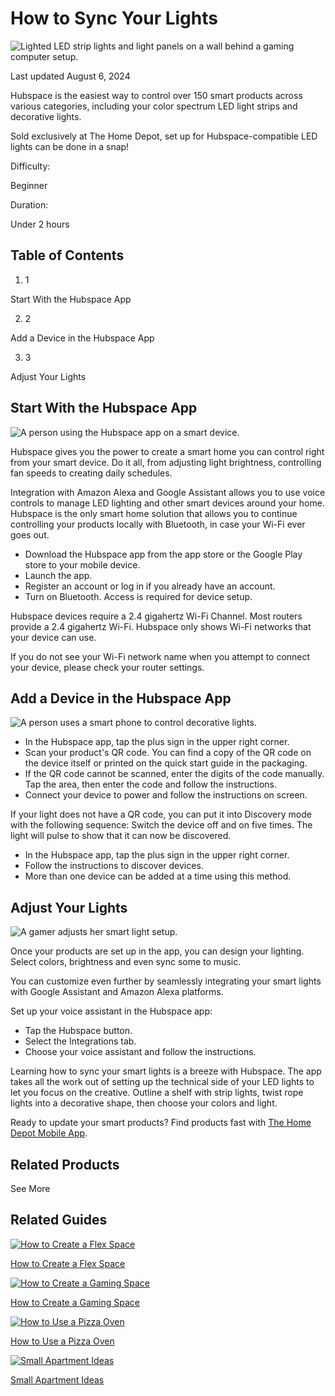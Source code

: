 # How to Sync Your Lights

![Lighted LED strip lights and light panels on a wall behind a gaming computer setup.](https://dam.thdstatic.com/content/production/6dEDGUBXaoKsZzZJfrgwPg/nxIIX4Qt-mP_VLAc7BnfWQ/Original%20file/how-to-sync-your-lights-hero-A.jpg)

Last updated August 6, 2024

Hubspace is the easiest way to control over 150 smart products across various categories, including your color spectrum LED light strips and decorative lights.

Sold exclusively at The Home Depot, set up for Hubspace-compatible LED lights can be done in a snap!

Difficulty:

Beginner

Duration:

Under 2 hours


## Table of Contents

  1. 1

Start With the Hubspace App

  2. 2

Add a Device in the Hubspace App

  3. 3

Adjust Your Lights




## Start With the Hubspace App

![A person using the Hubspace app on a smart device.](https://dam.thdstatic.com/content/production/RFVGnV2Z6Wwo4bK_ZzTdHA/-jG90hEmA1P9Gfeva9hCEA/Original%20file/how-to-sync-your-lights-step-1-A.jpg)

Hubspace gives you the power to create a smart home you can control right from your smart device. Do it all, from adjusting light brightness, controlling fan speeds to creating daily schedules.

Integration with Amazon Alexa and Google Assistant allows you to use voice controls to manage LED lighting and other smart devices around your home. Hubspace is the only smart home solution that allows you to continue controlling your products locally with Bluetooth, in case your Wi-Fi ever goes out.

  * Download the Hubspace app from the app store or the Google Play store to your mobile device.
  * Launch the app.
  * Register an account or log in if you already have an account.
  * Turn on Bluetooth. Access is required for device setup.



Hubspace devices require a 2.4 gigahertz Wi-Fi Channel. Most routers provide a 2.4 gigahertz Wi-Fi. Hubspace only shows Wi-Fi networks that your device can use.

If you do not see your Wi-Fi network name when you attempt to connect your device, please check your router settings.

## Add a Device in the Hubspace App

![A person uses a smart phone to control decorative lights.](https://dam.thdstatic.com/content/production/4eEf7DGolXu89udtIg2SUQ/TtHWCG6Z7yoXBB0R1kjeig/Original%20file/how-to-sync-your-lights-step-3.jpg)

  * In the Hubspace app, tap the plus sign in the upper right corner.
  * Scan your product's QR code. You can find a copy of the QR code on the device itself or printed on the quick start guide in the packaging.
  * If the QR code cannot be scanned, enter the digits of the code manually. Tap the area, then enter the code and follow the instructions.
  * Connect your device to power and follow the instructions on screen.



If your light does not have a QR code, you can put it into Discovery mode with the following sequence: Switch the device off and on five times. The light will pulse to show that it can now be discovered.

  * In the Hubspace app, tap the plus sign in the upper right corner.
  * Follow the instructions to discover devices.
  * More than one device can be added at a time using this method.



## Adjust Your Lights

![A gamer adjusts her smart light setup.](https://dam.thdstatic.com/content/production/dYs_nkNSXid2J9eVEpQJaw/sXtWfrbyn1mrusGGTNlNWw/Original%20file/how-to-sync-your-lights-step-3-A.jpg)

Once your products are set up in the app, you can design your lighting. Select colors, brightness and even sync some to music.

You can customize even further by seamlessly integrating your smart lights with Google Assistant and Amazon Alexa platforms.

Set up your voice assistant in the Hubspace app:

  * Tap the Hubspace button.
  * Select the Integrations tab.
  * Choose your voice assistant and follow the instructions.



Learning how to sync your smart lights is a breeze with Hubspace. The app takes all the work out of setting up the technical side of your LED lights to let you focus on the creative. Outline a shelf with strip lights, twist rope lights into a decorative shape, then choose your colors and light.

Ready to update your smart products? Find products fast with [The Home Depot Mobile App](https://www.homedepot.com/c/SF_Mobile_Shopping).

## Related Products

See More

## Related Guides

[![How to Create a Flex Space](https://dam.thdstatic.com/content/production/uYlj-X6PlkAtL56MewUUUg/D4ATkCZXU9uhzg5BbegwQw/Original%20file/how-to-create-a-flex-space-hero-A.jpg)](https://www.homedepot.com/c/ai/how-to-create-a-flex-space/9ba683603be9fa5395fab901c6d765ab)

[How to Create a Flex Space](https://www.homedepot.com/c/ai/how-to-create-a-flex-space/9ba683603be9fa5395fab901c6d765ab)

[![How to Create a Gaming Space](https://i3.ytimg.com/vi/P-P--JhcYp4/maxresdefault.jpg)](https://www.homedepot.com/c/ab/how-to-create-a-gaming-space/9ba683603be9fa5395fab9017685a994)

[How to Create a Gaming Space](https://www.homedepot.com/c/ab/how-to-create-a-gaming-space/9ba683603be9fa5395fab9017685a994)

[![How to Use a Pizza Oven](https://dam.thdstatic.com/content/production/VEP9ME9qXIrwrJvp5vMqGA/Jw9cDziuczrE1IRg2oEq2A/Original%20file/how-to-use-a-pizza-oven-hero-A.jpg)](https://www.homedepot.com/c/ah/how-to-use-a-pizza-oven/9ba683603be9fa5395fab9015dd82fe5)

[How to Use a Pizza Oven](https://www.homedepot.com/c/ah/how-to-use-a-pizza-oven/9ba683603be9fa5395fab9015dd82fe5)

[![Small Apartment Ideas](https://i3.ytimg.com/vi/DJlqna6c5fs/maxresdefault.jpg)](https://www.homedepot.com/c/ai/small-apartment-ideas/9ba683603be9fa5395fab901bade1c50)

[Small Apartment Ideas](https://www.homedepot.com/c/ai/small-apartment-ideas/9ba683603be9fa5395fab901bade1c50)
